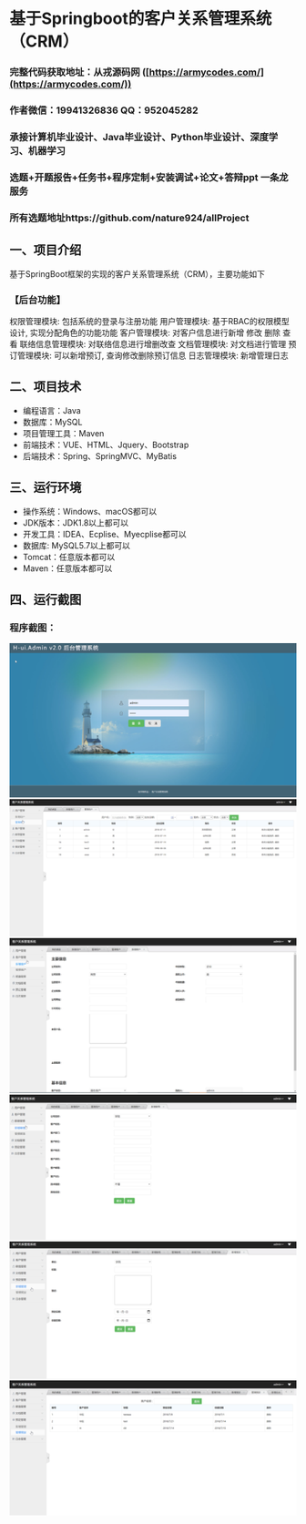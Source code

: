 基于Springboot的客户关系管理系统（CRM）
=
### 完整代码获取地址：从戎源码网 ([https://armycodes.com/](https://armycodes.com/))
### 作者微信：19941326836  QQ：952045282 
### 承接计算机毕业设计、Java毕业设计、Python毕业设计、深度学习、机器学习
### 选题+开题报告+任务书+程序定制+安装调试+论文+答辩ppt 一条龙服务
### 所有选题地址https://github.com/nature924/allProject

一、项目介绍
---
基于SpringBoot框架的实现的客户关系管理系统（CRM），主要功能如下

### 【后台功能】
权限管理模块: 包括系统的登录与注册功能
用户管理模块: 基于RBAC的权限模型设计, 实现分配角色的功能功能
客户管理模块: 对客户信息进行新增 修改 删除 查看
联络信息管理模块: 对联络信息进行增删改查
文档管理模块: 对文档进行管理
预订管理模块: 可以新增预订, 查询修改删除预订信息
日志管理模块: 新增管理日志






二、项目技术
---
- 编程语言：Java
- 数据库：MySQL
- 项目管理工具：Maven
- 前端技术：VUE、HTML、Jquery、Bootstrap
- 后端技术：Spring、SpringMVC、MyBatis

三、运行环境
---
- 操作系统：Windows、macOS都可以
- JDK版本：JDK1.8以上都可以
- 开发工具：IDEA、Ecplise、Myecplise都可以
- 数据库: MySQL5.7以上都可以
- Tomcat：任意版本都可以
- Maven：任意版本都可以

四、运行截图
---

### 程序截图：
![image/1.png](image/1.png)
![image/1.png](image/2.png)
![image/1.png](image/3.png)
![image/1.png](image/4.png)
![image/1.png](image/5.png)
![image/1.png](image/6.png)



